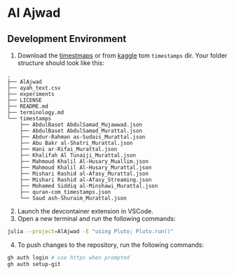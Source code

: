 # Al Ajwad

## Development Environment
1. Download the [timestmaps](https://drive.google.com/drive/folders/15cu9rU46lkDog3NngJ_5LVQxxsyC6vlV?usp=sharing) or from [kaggle](https://www.kaggle.com/datasets/abdoeid/quran-com-signals-segment-level) tom `timestamps` dir. Your folder structure should look like this:
```
.
├── AlAjwad
├── ayah_text.csv
├── experiments
├── LICENSE
├── README.md
├── terminology.md
└── timestamps
    ├── AbdulBaset AbdulSamad_Mujawwad.json
    ├── AbdulBaset AbdulSamad_Murattal.json
    ├── Abdur-Rahman as-Sudais_Murattal.json
    ├── Abu Bakr al-Shatri_Murattal.json
    ├── Hani ar-Rifai_Murattal.json
    ├── Khalifah Al Tunaiji_Murattal.json
    ├── Mahmoud Khalil Al-Husary_Muallim.json
    ├── Mahmoud Khalil Al-Husary_Murattal.json
    ├── Mishari Rashid al-Afasy_Murattal.json
    ├── Mishari Rashid al-Afasy_Streaming.json
    ├── Mohamed Siddiq al-Minshawi_Murattal.json
    ├── quran-com_timestamps.json
    └── Saud ash-Shuraim_Murattal.json
```

2. Launch the devcontainer extension in VSCode.
3. Open a new terminal and run the following commands:
```bash
julia --project=AlAjwad -E "using Pluto; Pluto.run()"
```
4. To push changes to the repository, run the following commands:
```bash
gh auth login # use https when prompted
gh auth setup-git
```